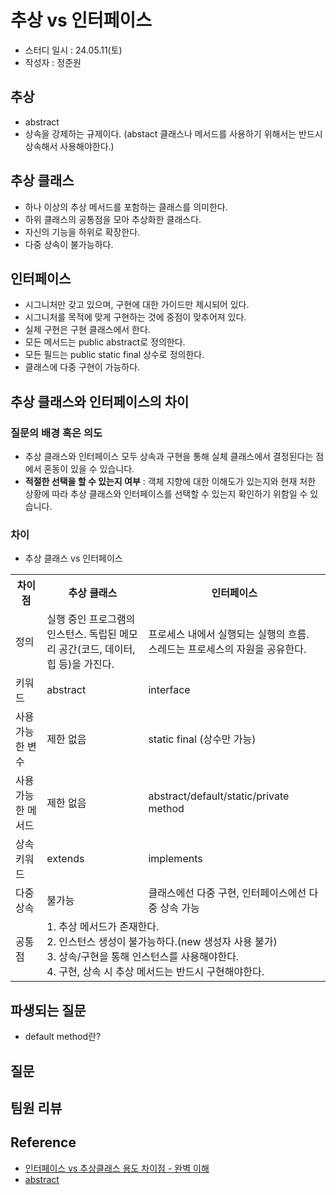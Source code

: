 # 추상 vs 인터페이스
 - 스터디 일시 : 24.05.11(토)
 - 작성자 : 정준원
 
## 추상
 - abstract
 - 상속을 강제하는 규제이다. (abstact 클래스나 메서드를 사용하기 위해서는 반드시 상속해서 사용해야한다.)


## 추상 클래스
 - 하나 이상의 추상 메서드를 포함하는 클래스를 의미한다.
 - 하위 클래스의 공통점을 모아 추상화한 클래스다.
 - 자신의 기능을 하위로 확장한다.
 - 다중 상속이 불가능하다.

## 인터페이스
 - 시그니처만 갖고 있으며, 구현에 대한 가이드만 제시되어 있다.
 - 시그니처를 목적에 맞게 구현하는 것에 중점이 맞추어져 있다.
 - 실제 구현은 구현 클래스에서 한다.
 - 모든 메서드는 public abstract로 정의한다.
 - 모든 필드는 public static final 상수로 정의한다.
 - 클래스에 다중 구현이 가능하다.

## 추상 클래스와 인터페이스의 차이

### 질문의 배경 혹은 의도
 - 추상 클래스와 인터페이스 모두 상속과 구현을 통해 실체 클래스에서 결정된다는 점에서 혼동이 있을 수 있습니다.
 - **적절한 선택을 할 수 있는지 여부** : 객체 지향에 대한 이해도가 있는지와 현재 처한 상황에 따라 추상 클래스와 인터페이스를 선택할 수 있는지 확인하기 위함일 수 있습니다.

### 차이

- 추상 클래스 vs 인터페이스
<table>
    <tr>
        <th>차이점</th>
        <th>추상 클래스</th>
        <th>인터페이스</th>
    </tr>
    <tr>
        <td>정의</td>
        <td>실행 중인 프로그램의 인스턴스. 독립된 메모리 공간(코드, 데이터, 힙 등)을 가진다.</td>
        <td>프로세스 내에서 실행되는 실행의 흐름. 스레드는 프로세스의 자원을 공유한다.</td>
    </tr>
    <tr>
        <td>키워드</td>
        <td>abstract</td>
        <td>interface</td>
    </tr>
    <tr>
        <td>사용 가능한 변수</td>
        <td>제한 없음</td>
        <td>static final (상수만 가능)</td>
    </tr>
    <tr>
        <td>사용 가능한 메서드</td>
        <td>제한 없음</td>
        <td>abstract/default/static/private method</td>
    </tr>
    <tr>
        <td>상속 키워드</td>
        <td>extends</td>
        <td>implements</td>
    </tr>
    <tr>
        <td>다중 상속</td>
        <td>불가능</td>
        <td>클래스에선 다중 구현, 인터페이스에선 다중 상속 가능</td>
    </tr>
    <tr>
        <td>공통점</td>
        <td colspan='2'>
            1. 추상 메서드가 존재한다.<br/>
            2. 인스턴스 생성이 불가능하다.(new 생성자 사용 불가)<br/>
            3. 상속/구현을 통해 인스턴스를 사용해야한다.<br/>
            4. 구현, 상속 시 추상 메서드는 반드시 구현해야한다.<br/>
        </td>
    </tr>
</table>

## 파생되는 질문
 - default method란?

## 질문

## 팀원 리뷰

## Reference
 - [인터페이스 vs 추상클래스 용도 차이점 - 완벽 이해](https://inpa.tistory.com/entry/JAVA-%E2%98%95-%EC%9D%B8%ED%84%B0%ED%8E%98%EC%9D%B4%EC%8A%A4-vs-%EC%B6%94%EC%83%81%ED%81%B4%EB%9E%98%EC%8A%A4-%EC%B0%A8%EC%9D%B4%EC%A0%90-%EC%99%84%EB%B2%BD-%EC%9D%B4%ED%95%B4%ED%95%98%EA%B8%B0)
 - [abstract](https://opentutorials.org/course/1223/6062)